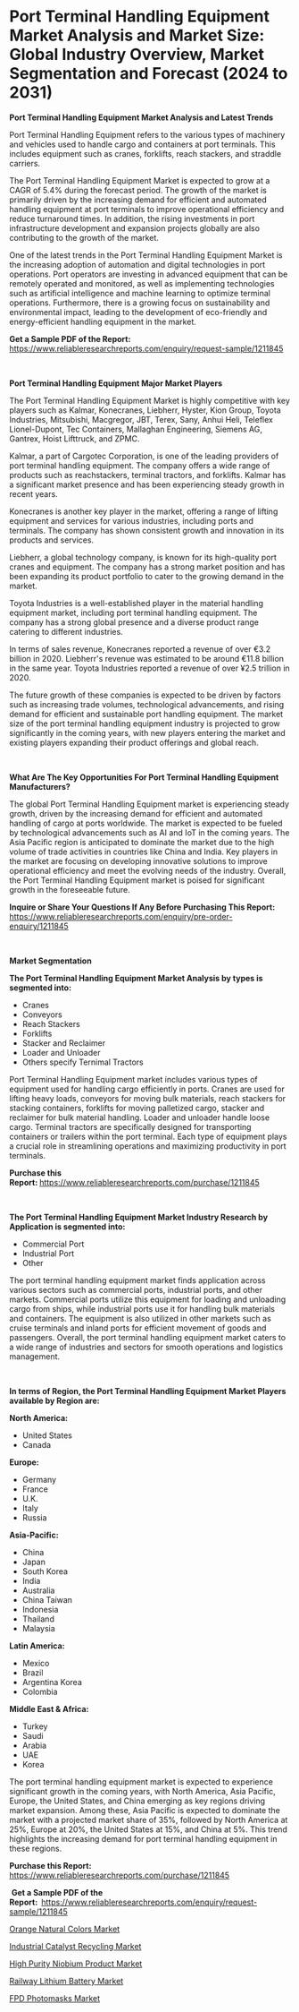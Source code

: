 <p><h1>Port Terminal Handling Equipment Market Analysis and Market Size: Global Industry Overview, Market Segmentation and Forecast (2024 to 2031)</h1></p><p><strong>Port Terminal Handling Equipment Market Analysis and Latest Trends</strong></p>
<p><p>Port Terminal Handling Equipment refers to the various types of machinery and vehicles used to handle cargo and containers at port terminals. This includes equipment such as cranes, forklifts, reach stackers, and straddle carriers.</p><p>The Port Terminal Handling Equipment Market is expected to grow at a CAGR of 5.4% during the forecast period. The growth of the market is primarily driven by the increasing demand for efficient and automated handling equipment at port terminals to improve operational efficiency and reduce turnaround times. In addition, the rising investments in port infrastructure development and expansion projects globally are also contributing to the growth of the market.</p><p>One of the latest trends in the Port Terminal Handling Equipment Market is the increasing adoption of automation and digital technologies in port operations. Port operators are investing in advanced equipment that can be remotely operated and monitored, as well as implementing technologies such as artificial intelligence and machine learning to optimize terminal operations. Furthermore, there is a growing focus on sustainability and environmental impact, leading to the development of eco-friendly and energy-efficient handling equipment in the market.</p></p>
<p><strong>Get a Sample PDF of the Report:&nbsp;</strong> <a href="https://www.reliableresearchreports.com/enquiry/request-sample/1211845">https://www.reliableresearchreports.com/enquiry/request-sample/1211845</a></p>
<p>&nbsp;</p>
<p><strong>Port Terminal Handling Equipment Major Market Players</strong></p>
<p><p>The Port Terminal Handling Equipment Market is highly competitive with key players such as Kalmar, Konecranes, Liebherr, Hyster, Kion Group, Toyota Industries, Mitsubishi, Macgregor, JBT, Terex, Sany, Anhui Heli, Teleflex Lionel-Dupont, Tec Containers, Mallaghan Engineering, Siemens AG, Gantrex, Hoist Lifttruck, and ZPMC. </p><p>Kalmar, a part of Cargotec Corporation, is one of the leading providers of port terminal handling equipment. The company offers a wide range of products such as reachstackers, terminal tractors, and forklifts. Kalmar has a significant market presence and has been experiencing steady growth in recent years. </p><p>Konecranes is another key player in the market, offering a range of lifting equipment and services for various industries, including ports and terminals. The company has shown consistent growth and innovation in its products and services.</p><p>Liebherr, a global technology company, is known for its high-quality port cranes and equipment. The company has a strong market position and has been expanding its product portfolio to cater to the growing demand in the market.</p><p>Toyota Industries is a well-established player in the material handling equipment market, including port terminal handling equipment. The company has a strong global presence and a diverse product range catering to different industries.</p><p>In terms of sales revenue, Konecranes reported a revenue of over €3.2 billion in 2020. Liebherr's revenue was estimated to be around €11.8 billion in the same year. Toyota Industries reported a revenue of over ¥2.5 trillion in 2020. </p><p>The future growth of these companies is expected to be driven by factors such as increasing trade volumes, technological advancements, and rising demand for efficient and sustainable port handling equipment. The market size of the port terminal handling equipment industry is projected to grow significantly in the coming years, with new players entering the market and existing players expanding their product offerings and global reach.</p></p>
<p>&nbsp;</p>
<p><strong>What Are The Key Opportunities For Port Terminal Handling Equipment Manufacturers?</strong></p>
<p><p>The global Port Terminal Handling Equipment market is experiencing steady growth, driven by the increasing demand for efficient and automated handling of cargo at ports worldwide. The market is expected to be fueled by technological advancements such as AI and IoT in the coming years. The Asia Pacific region is anticipated to dominate the market due to the high volume of trade activities in countries like China and India. Key players in the market are focusing on developing innovative solutions to improve operational efficiency and meet the evolving needs of the industry. Overall, the Port Terminal Handling Equipment market is poised for significant growth in the foreseeable future.</p></p>
<p><strong>Inquire or Share Your Questions If Any Before Purchasing This Report:</strong> <a href="https://www.reliableresearchreports.com/enquiry/pre-order-enquiry/1211845">https://www.reliableresearchreports.com/enquiry/pre-order-enquiry/1211845</a></p>
<p>&nbsp;</p>
<p><strong>Market Segmentation</strong></p>
<p><strong>The Port Terminal Handling Equipment Market Analysis by types is segmented into:</strong></p>
<p><ul><li>Cranes</li><li>Conveyors</li><li>Reach Stackers</li><li>Forklifts</li><li>Stacker and Reclaimer</li><li>Loader and Unloader</li><li>Others specify Ternimal Tractors</li></ul></p>
<p><p>Port Terminal Handling Equipment market includes various types of equipment used for handling cargo efficiently in ports. Cranes are used for lifting heavy loads, conveyors for moving bulk materials, reach stackers for stacking containers, forklifts for moving palletized cargo, stacker and reclaimer for bulk material handling. Loader and unloader handle loose cargo. Terminal tractors are specifically designed for transporting containers or trailers within the port terminal. Each type of equipment plays a crucial role in streamlining operations and maximizing productivity in port terminals.</p></p>
<p><strong>Purchase this Report:&nbsp;</strong><a href="https://www.reliableresearchreports.com/purchase/1211845">https://www.reliableresearchreports.com/purchase/1211845</a></p>
<p>&nbsp;</p>
<p><strong>The Port Terminal Handling Equipment Market Industry Research by Application is segmented into:</strong></p>
<p><ul><li>Commercial Port</li><li>Industrial Port</li><li>Other</li></ul></p>
<p><p>The port terminal handling equipment market finds application across various sectors such as commercial ports, industrial ports, and other markets. Commercial ports utilize this equipment for loading and unloading cargo from ships, while industrial ports use it for handling bulk materials and containers. The equipment is also utilized in other markets such as cruise terminals and inland ports for efficient movement of goods and passengers. Overall, the port terminal handling equipment market caters to a wide range of industries and sectors for smooth operations and logistics management.</p></p>
<p>&nbsp;</p>
<p><strong>In terms of Region, the Port Terminal Handling Equipment Market Players available by Region are:</strong></p>
<p>
    <p> <strong> North America: </strong>
        <ul>
            <li>United States</li>
            <li>Canada</li>
        </ul>
        </p> 
    <p> <strong> Europe: </strong>
        <ul>
            <li>Germany</li>
            <li>France</li>
            <li>U.K.</li>
            <li>Italy</li>
            <li>Russia</li>
        </ul>
        </p> 
    <p> <strong> Asia-Pacific: </strong>
        <ul>
            <li>China</li>
            <li>Japan</li>
            <li>South Korea</li>
            <li>India</li>
            <li>Australia</li>
            <li>China Taiwan</li>
            <li>Indonesia</li>
            <li>Thailand</li>
            <li>Malaysia</li>
        </ul>
        </p> 
    <p> <strong> Latin America: </strong>
        <ul>
            <li>Mexico</li>
            <li>Brazil</li>
            <li>Argentina Korea</li>
            <li>Colombia</li>
        </ul>
        </p> 
    <p> <strong> Middle East & Africa: </strong>
        <ul>
            <li>Turkey</li>
            <li>Saudi</li>
            <li>Arabia</li>
            <li>UAE</li>
            <li>Korea</li>
        </ul>
    </p>
    </p>
<p><p>The port terminal handling equipment market is expected to experience significant growth in the coming years, with North America, Asia Pacific, Europe, the United States, and China emerging as key regions driving market expansion. Among these, Asia Pacific is expected to dominate the market with a projected market share of 35%, followed by North America at 25%, Europe at 20%, the United States at 15%, and China at 5%. This trend highlights the increasing demand for port terminal handling equipment in these regions.</p></p>
<p><strong>Purchase this Report: </strong><a href="https://www.reliableresearchreports.com/purchase/1211845">https://www.reliableresearchreports.com/purchase/1211845</a></p>
<p>&nbsp;<strong>Get a Sample PDF of the Report:&nbsp;&nbsp;</strong><a href="https://www.reliableresearchreports.com/enquiry/request-sample/1211845">https://www.reliableresearchreports.com/enquiry/request-sample/1211845</a></p>
<p><strong></strong></p>
<p><p><a href="https://medium.com/p/51971afe0fdf/edit">Orange Natural Colors Market</a></p><p><a href="https://medium.com/@penelopeparsons766/industrial-catalyst-recycling-market-analysis-and-sze-forecasted-for-period-from-2024-to-2031-e94ba922e050">Industrial Catalyst Recycling Market</a></p><p><a href="https://medium.com/@penelopeparsons766/high-purity-niobium-product-market-competitive-analysis-market-trends-and-forecast-to-2031-ab121ba56489">High Purity Niobium Product Market</a></p><p><a href="https://medium.com/@penelopeparsons766/railway-lithium-battery-market-competitive-analysis-market-trends-and-forecast-to-2031-9b9d919bad03">Railway Lithium Battery Market</a></p><p><a href="https://medium.com/@penelopeparsons766/fpd-photomasks-market-the-key-to-successful-business-strategy-forecast-till-2031-b6e70d3e20ba">FPD Photomasks Market</a></p></p>